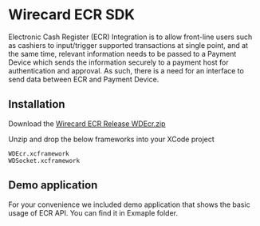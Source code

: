 
# Wirecard ECR SDK

Electronic Cash Register (ECR) Integration is to allow front-line users such as cashiers to input/trigger supported transactions at single point, and at the same time, relevant information needs to be passed to a Payment Device which sends the information securely to a payment host for authentication and approval. As such, there is a need for an interface to send data between ECR and Payment Device.

## Installation

Download the [Wirecard ECR Release WDEcr.zip](https://github.com/WirecardMobileServices/Wirecard-ECR-iOS/releases/download/1.0.0/WDEcr.zip)

Unzip and drop the below frameworks into your XCode project

```
WDEcr.xcframework
WDSocket.xcframework 
```

## Demo application

For your convenience we included demo application that shows the basic usage of ECR API. You can find it in Exmaple folder.
